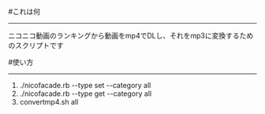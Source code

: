 #これは何
***

ニコニコ動画のランキングから動画をmp4でDLし、それをmp3に変換するためのスクリプトです

#使い方
***

1. ./nicofacade.rb --type set --category all  
1. ./nicofacade.rb --type get --category all  
1. convertmp4.sh all
